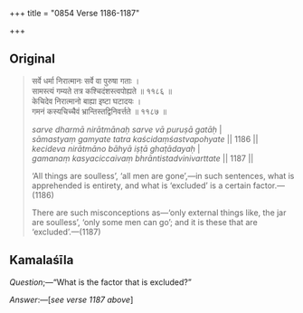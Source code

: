 +++
title = "0854 Verse 1186-1187"

+++
## Original 
>
> सर्वे धर्मा निरात्मानः सर्वे वा पुरुषा गताः ।  
> सामस्त्यं गम्यते तत्र कश्चिदंशस्त्वपोह्यते ॥ ११८६ ॥  
> केचिदेव निरात्मानो बाह्या इष्टा घटादयः ।  
> गमनं कस्यचिच्चैवं भ्रान्तिस्तद्विनिवर्त्तते ॥ ११८७ ॥ 
>
> *sarve dharmā nirātmānaḥ sarve vā puruṣā gatāḥ* \|  
> *sāmastyaṃ gamyate tatra kaścidaṃśastvapohyate* \|\| 1186 \|\|  
> *kecideva nirātmāno bāhyā iṣṭā ghaṭādayaḥ* \|  
> *gamanaṃ kasyaciccaivaṃ bhrāntistadvinivarttate* \|\| 1187 \|\| 
>
> ‘All things are soulless’, ‘all men are gone’,—in such sentences, what is apprehended is entirety, and what is ‘excluded’ is a certain factor.—(1186) 
>
> There are such misconceptions as—‘only external things like, the jar are soulless’, ‘only some men can go’; and it is these that are ‘excluded’.—(1187)



## Kamalaśīla

*Question*;—“What is the factor that is excluded?”

*Answer*:—[*see verse 1187 above*]


